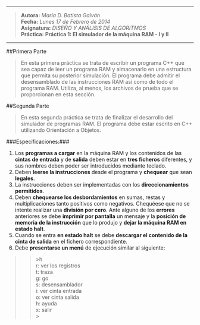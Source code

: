 ***
>**Autora:**         *María D. Batista Galván*  
>**Fecha:**          *Lunes 17 de Febrero de 2014*  
>**Asignatura:**     *DISEÑO Y ANÁLISIS DE ALGORITMOS*  
>**Práctica:**       **Práctica 1: El simulador de la máquina RAM - I y II** 
***

##Primera Parte

>En esta primera práctica se trata de escribir un programa C++ que sea capaz de leer un programa 
RAM y almacenarlo en una estructura que permita su posterior simulación. El programa debe admitir 
el desensamblado de las instrucciones RAM así como de todo el programa RAM. Utiliza, al menos, 
los archivos de prueba que se proporcionan en esta sección.

##Segunda Parte

>En esta segunda práctica se trata de finalizar el desarrollo del simulador de programas RAM.  El programa debe estar escrito en C++ utilizando Orientación a Objetos.

###Especificaciones:###

1. Los **programas a cargar** en la máquina RAM y los contenidos de las **cintas de entrada** y de **salida** deben estar en **tres ficheros** diferentes, y sus nombres deben poder ser introducidos mediante teclado. 
2. Deben **leerse la instrucciones** desde el programa y **chequear** que sean **legales**. 
3. La instrucciones deben ser implementadas con los **direccionamientos permitidos**. 
4. Deben **chequearse los desbordamientos** en sumas, restas y multiplicaciones tanto positivos como negativos. Chequéese que no se intente realizar una **división por cero**. Ante alguno de los **errores** anteriores se debe **imprimir por pantalla** un mensaje y la **posición de memoria de la instrucción** que lo produjo y **dejar la máquina RAM en estado halt**.
5. Cuando se entra **en estado halt** se debe **descargar el contenido de la cinta de salida** en el fichero correspondiente.
6. Debe **presentarse un menú** de ejecución similar al siguiente:

>>\>h  
r: ver los registros  
t: traza  
g: go  
s: desensamblador  
i: ver cinta entrada  
o: ver cinta salida  
h: ayuda  
x: salir  
\>